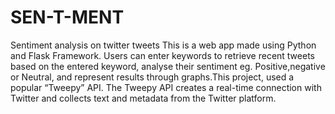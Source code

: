 # SEN-T-MENT
Sentiment analysis on twitter tweets
This is a web app made using Python and Flask Framework.
Users can enter keywords to retrieve recent tweets based on the entered keyword, analyse their sentiment eg. Positive,negative or Neutral, and represent results through graphs.This project, used a popular “Tweepy” API. The Tweepy API creates a real-time connection with Twitter and collects text and metadata from the Twitter platform.
